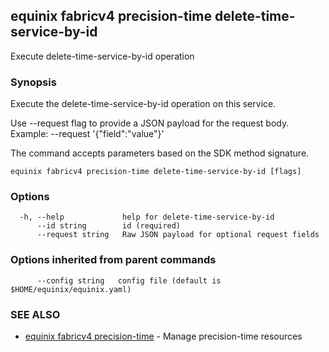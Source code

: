 ## equinix fabricv4 precision-time delete-time-service-by-id

Execute delete-time-service-by-id operation

### Synopsis

Execute the delete-time-service-by-id operation on this service.

Use --request flag to provide a JSON payload for the request body.
Example: --request '{"field":"value"}'

The command accepts parameters based on the SDK method signature.

```
equinix fabricv4 precision-time delete-time-service-by-id [flags]
```

### Options

```
  -h, --help             help for delete-time-service-by-id
      --id string        id (required)
      --request string   Raw JSON payload for optional request fields
```

### Options inherited from parent commands

```
      --config string   config file (default is $HOME/equinix/equinix.yaml)
```

### SEE ALSO

* [equinix fabricv4 precision-time](equinix_fabricv4_precision-time.md)	 - Manage precision-time resources

